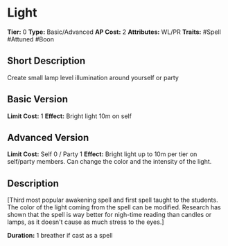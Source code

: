 # Light

**Tier:** 0
**Type:** Basic/Advanced
**AP Cost:** 2
**Attributes:** WL/PR
**Traits:** #Spell #Attuned #Boon

## Short Description
Create small lamp level illumination around yourself or party

## Basic Version
**Limit Cost:** 1
**Effect:** Bright light 10m on self

## Advanced Version  
**Limit Cost:** Self 0 / Party 1
**Effect:** Bright light up to 10m  per tier on self/party members. Can change the color and the intensity of the light.

## Description
[Third most popular awakening spell and first spell taught to the students. The color of the light coming from the spell can be modified. Research has shown that the spell is way better for nigh-time reading than candles or lamps, as it doesn't cause as much stress to the eyes.]

**Duration:** 1 breather if cast as a spell